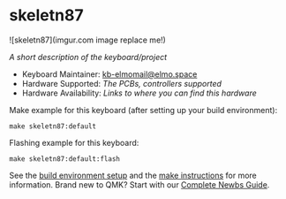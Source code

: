 # skeletn87

![skeletn87](imgur.com image replace me!)

*A short description of the keyboard/project*

* Keyboard Maintainer: [kb-elmo<mail@elmo.space>](https://github.com/yourusername)
* Hardware Supported: *The PCBs, controllers supported*
* Hardware Availability: *Links to where you can find this hardware*

Make example for this keyboard (after setting up your build environment):

    make skeletn87:default

Flashing example for this keyboard:

    make skeletn87:default:flash

See the [build environment setup](https://docs.qmk.fm/#/getting_started_build_tools) and the [make instructions](https://docs.qmk.fm/#/getting_started_make_guide) for more information. Brand new to QMK? Start with our [Complete Newbs Guide](https://docs.qmk.fm/#/newbs).

